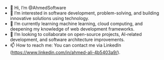 - 👋 Hi, I’m @AhmedSoftware
- 👀 I’m interested in software development, problem-solving, and building innovative solutions using technology.
- 🌱 I’m currently learning machine learning, cloud computing, and deepening my knowledge of web development frameworks.
- 💞️ I’m looking to collaborate on open-source projects, AI-related development, and software architecture improvements.
- 📫 How to reach me: You can contact me via LinkedIn (https://www.linkedin.com/in/ahmed-ali-4b5403a9/).

<!---
AhmedSoftware/AhmedSoftware is a ✨ special ✨ repository because its `README.md` (this file) appears on your GitHub profile.
You can click the Preview link to take a look at your changes.
--->
